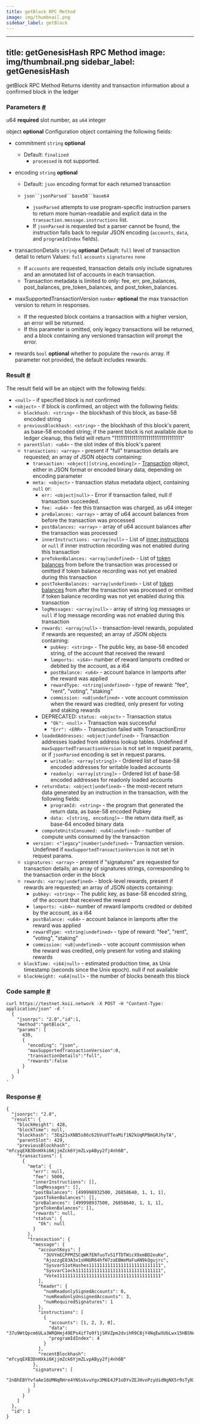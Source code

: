 ```yaml
---
title: getBlock RPC Method
image: img/thumbnail.png
sidebar_label: getBlock
---
```

---
title: getGenesisHash RPC Method
image: img/thumbnail.png
sidebar_label: getGenesisHash
---
getBlock RPC Method
Returns identity and transaction information about a confirmed block in the ledger

### Parameters [#](#parameters)
u64 **required**
slot number, as `u64` integer

object **optional**
Configuration object containing the following fields:
  - commitment `string` **optional**
      - Default: `finalized`
        - `processed` is not supported.
  - encoding `string` **optional**
      - Default: `json`
        encoding format for each returned transaction
      - `json``jsonParsed``base58``base64`

          *   `jsonParsed` attempts to use program-specific instruction parsers to return more human-readable and explicit data in the `transaction.message.instructions` list.
          *   If `jsonParsed` is requested but a parser cannot be found, the instruction falls back to regular JSON encoding (`accounts`, `data`, and `programIdIndex` fields).
  - transactionDetails `string` **optional**
    Default: `full`
    level of transaction detail to return
    Values: `full` `accounts` `signatures` `none`

      *   If `accounts` are requested, transaction details only include signatures and an annotated list of accounts in each transaction.
      *   Transaction metadata is limited to only: fee, err, pre\_balances, post\_balances, pre\_token\_balances, and post\_token\_balances.
  - maxSupportedTransactionVersion `number` **optional**
    the max transaction version to return in responses.
      *   If the requested block contains a transaction with a higher version, an error will be returned.
      *   If this parameter is omitted, only legacy transactions will be returned, and a block containing any versioned transaction will prompt the error.
  - rewards `bool` **optional**
      whether to populate the `rewards` array. If parameter not provided, the default includes rewards.

### Result [#](#result)

The result field will be an object with the following fields:

*   `<null>` - if specified block is not confirmed
*   `<object>` - if block is confirmed, an object with the following fields:
    *   `blockhash: <string>` - the blockhash of this block, as base-58 encoded string
    *   `previousBlockhash: <string>` - the blockhash of this block's parent, as base-58 encoded string; if the parent block is not available due to ledger cleanup, this field will return "11111111111111111111111111111111"
    *   `parentSlot: <u64>` - the slot index of this block's parent
    *   `transactions: <array>` - present if "full" transaction details are requested; an array of JSON objects containing:
        *   `transaction: <object|[string,encoding]>` - [Transaction](/develop/rpcapi/json-structures#transactions) object, either in JSON format or encoded binary data, depending on encoding parameter
        *   `meta: <object>` - transaction status metadata object, containing `null` or:
            *   `err: <object|null>` - Error if transaction failed, null if transaction succeeded.
            *   `fee: <u64>` - fee this transaction was charged, as u64 integer
            *   `preBalances: <array>` - array of u64 account balances from before the transaction was processed
            *   `postBalances: <array>` - array of u64 account balances after the transaction was processed
            *   `innerInstructions: <array|null>` - List of [inner instructions](/develop/rpcapi/json-structures#inner-instructions) or `null` if inner instruction recording was not enabled during this transaction
            *   `preTokenBalances: <array|undefined>` - List of [token balances](/develop/rpcapi/json-structures#token-balances) from before the transaction was processed or omitted if token balance recording was not yet enabled during this transaction
            *   `postTokenBalances: <array|undefined>` - List of [token balances](/develop/rpcapi/json-structures#token-balances) from after the transaction was processed or omitted if token balance recording was not yet enabled during this transaction
            *   `logMessages: <array|null>` - array of string log messages or `null` if log message recording was not enabled during this transaction
            *   `rewards: <array|null>` - transaction-level rewards, populated if rewards are requested; an array of JSON objects containing:
                *   `pubkey: <string>` - The public key, as base-58 encoded string, of the account that received the reward
                *   `lamports: <i64>`\- number of reward lamports credited or debited by the account, as a i64
                *   `postBalance: <u64>` - account balance in lamports after the reward was applied
                *   `rewardType: <string|undefined>` - type of reward: "fee", "rent", "voting", "staking"
                *   `commission: <u8|undefined>` - vote account commission when the reward was credited, only present for voting and staking rewards
            *   DEPRECATED: `status: <object>` - Transaction status
                *   `"Ok": <null>` - Transaction was successful
                *   `"Err": <ERR>` - Transaction failed with TransactionError
            *   `loadedAddresses: <object|undefined>` - Transaction addresses loaded from address lookup tables. Undefined if `maxSupportedTransactionVersion` is not set in request params, or if `jsonParsed` encoding is set in request params.
                *   `writable: <array[string]>` - Ordered list of base-58 encoded addresses for writable loaded accounts
                *   `readonly: <array[string]>` - Ordered list of base-58 encoded addresses for readonly loaded accounts
            *   `returnData: <object|undefined>` - the most-recent return data generated by an instruction in the transaction, with the following fields:
                *   `programId: <string>` - the program that generated the return data, as base-58 encoded Pubkey
                *   `data: <[string, encoding]>` - the return data itself, as base-64 encoded binary data
            *   `computeUnitsConsumed: <u64|undefined>` - number of compute units consumed by the transaction
        *   `version: <"legacy"|number|undefined>` - Transaction version. Undefined if `maxSupportedTransactionVersion` is not set in request params.
    *   `signatures: <array>` - present if "signatures" are requested for transaction details; an array of signatures strings, corresponding to the transaction order in the block
    *   `rewards: <array|undefined>` - block-level rewards, present if rewards are requested; an array of JSON objects containing:
        *   `pubkey: <string>` - The public key, as base-58 encoded string, of the account that received the reward
        *   `lamports: <i64>`\- number of reward lamports credited or debited by the account, as a i64
        *   `postBalance: <u64>` - account balance in lamports after the reward was applied
        *   `rewardType: <string|undefined>` - type of reward: "fee", "rent", "voting", "staking"
        *   `commission: <u8|undefined>` - vote account commission when the reward was credited, only present for voting and staking rewards
    *   `blockTime: <i64|null>` - estimated production time, as Unix timestamp (seconds since the Unix epoch). null if not available
    *   `blockHeight: <u64|null>` - the number of blocks beneath this block

### Code sample [#](#code-sample)

```
curl https://testnet.koii.network -X POST -H "Content-Type: application/json" -d '
  {
    "jsonrpc": "2.0","id":1,
    "method":"getBlock",
    "params": [
      430,
      {
        "encoding": "json",
        "maxSupportedTransactionVersion":0,
        "transactionDetails":"full",
        "rewards":false
      }
    ]
  }
'
```


### Response [#](#response)

```
{
  "jsonrpc": "2.0",
  "result": {
    "blockHeight": 428,
    "blockTime": null,
    "blockhash": "3Eq21vXNB5s86c62bVuUfTeaMif1N2kUqRPBmGRJhyTA",
    "parentSlot": 429,
    "previousBlockhash": "mfcyqEXB3DnHXki6KjjmZck6YjmZLvpAByy2fj4nh6B",
    "transactions": [
      {
        "meta": {
          "err": null,
          "fee": 5000,
          "innerInstructions": [],
          "logMessages": [],
          "postBalances": [499998932500, 26858640, 1, 1, 1],
          "postTokenBalances": [],
          "preBalances": [499998937500, 26858640, 1, 1, 1],
          "preTokenBalances": [],
          "rewards": null,
          "status": {
            "Ok": null
          }
        },
        "transaction": {
          "message": {
            "accountKeys": [
              "3UVYmECPPMZSCqWKfENfuoTv51fTDTWicX9xmBD2euKe",
              "AjozzgE83A3x1sHNUR64hfH7zaEBWeMaFuAN9kQgujrc",
              "SysvarS1otHashes111111111111111111111111111",
              "SysvarC1ock11111111111111111111111111111111",
              "Vote111111111111111111111111111111111111111"
            ],
            "header": {
              "numReadonlySignedAccounts": 0,
              "numReadonlyUnsignedAccounts": 3,
              "numRequiredSignatures": 1
            },
            "instructions": [
              {
                "accounts": [1, 2, 3, 0],
                "data": "37u9WtQpcm6ULa3WRQHmj49EPs4if7o9f1jSRVZpm2dvihR9C8jY4NqEwXUbLwx15HBSNcP1",
                "programIdIndex": 4
              }
            ],
            "recentBlockhash": "mfcyqEXB3DnHXki6KjjmZck6YjmZLvpAByy2fj4nh6B"
          },
          "signatures": [
            "2nBhEBYYvfaAe16UMNqRHre4YNSskvuYgx3M6E4JP1oDYvZEJHvoPzyUidNgNX5r9sTyN1J9UxtbCXy2rqYcuyuv"
          ]
        }
      }
    ]
  },
  "id": 1
}
```
